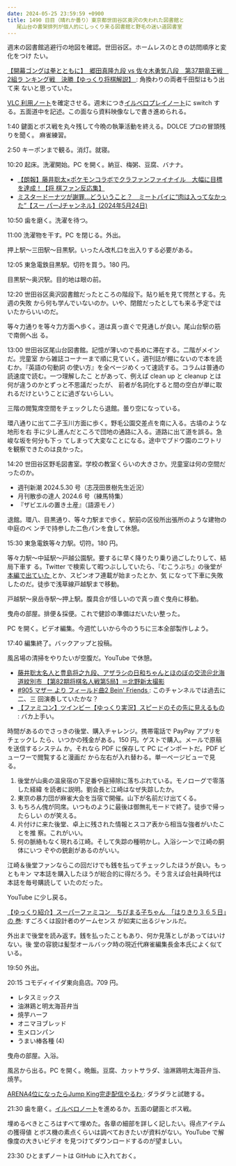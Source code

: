 ```yaml
---
date: 2024-05-25 23:59:59 +0900
title: 1490 日目（晴れか曇り）東京都世田谷区奥沢の失われた図書館と
   尾山台の書架排列が個人的にしっくり来る図書館と野毛の迷い道図書室
---
```


週末の図書館逃避行の地図を確認。世田谷区。ホームレスのときの訪問順序と変化をつけ
たい。

[【開幕ゴングは拳とともに】　郷田真隆九段 vs 佐々木勇気八段　第37期竜王戦　2組ラ
ンキング戦　決勝【ゆっくり将棋解説】
](https://www.youtube.com/watch?v=3tDVgATy3ZA): 角換わりの両者千田型はもう出て来
ないと思っていた。

[VLC 利用ノート][122]を確定させる。週末につき[イルベロプレイノート][117]に
switch する。五面道中を記述。この面なら資料映像なしで書き進められる。

1:40 鍵面とボス戦を丸々残して今晩の執筆活動を終える。DOLCE プロの冒頭残りを聞く。
麻雀練習。

2:50 キーポンまで観る。消灯。就寝。

10:20 起床。洗濯開始。PC を開く。納豆、梅粥、豆腐、バナナ。

* [【朗報】藤井聡太×ポケモンコラボでクラファンファイナイル　大幅に目標を達成！【将
  棋ファン反応集】](https://www.youtube.com/watch?v=jKnIHQUtfJk)
* [ミスタードーナツが謝罪…どういうこと？　ミートパイに“肉は入ってなかった”【スー
  パーJチャンネル】(2024年5月24日)](https://www.youtube.com/watch?v=bp95DbfRZHk)

10:50 歯を磨く。洗濯を待つ。

11:00 洗濯物を干す。PC を閉じる。外出。

押上駅～三田駅～目黒駅。いったん改札口を出入りする必要がある。

12:05 東急電鉄目黒駅。切符を買う。180 円。

目黒駅～奥沢駅。目的地は眼の前。

12:20 世田谷区奥沢図書館だったところの階段下。貼り紙を見て愕然とする。先週の失敗
から何も学んでいないのか。いや、閉館だったとしても来る予定ではいたからいいのだ。

等々力通りを等々力方面へ歩く。道は真っ直ぐで見通しが良い。尾山台駅の筋で南側へ出
る。

13:00 世田谷区尾山台図書館。記憶が薄いので長めに滞在する。二階がメインだ。児童室
から雑誌コーナーまで順に見ていく。週刊誌が棚にないので本を読むか。『英語の句動詞
の使い方』を全ページめくって速読する。コラムは普通の読速度で読む。一つ理解したこ
とがあって、例えば clean up と cleanup とは何が違うのかとずっと不思議だったが、
前者が名詞化すると間の空白が単に取れるだけということに過ぎないらしい。

三階の閲覧席空間をチェックしたら退館。曇り空になっている。

環八通りに出て二子玉川方面に歩く。野毛公園交差点を南に入る。古墳のような地形を右
手に少し進んだところで団地の通路に入る。道路に出て道を誤る。急峻な坂を何分も下っ
てしまって大変なことになる。途中でブドウ園のニワトリを観察できたのは良かった。

14:20 世田谷区野毛図書室。学校の教室くらいの大きさか。児童室は何の空間だったのか。

* 週刊新潮 2024.5.30 号（志茂田景樹先生近況）
* 月刊散歩の達人 2024.6 号（練馬特集）
* 『ザビエルの置き土産』（語源モノ）

退館。環八、目黒通り、等々力駅まで歩く。駅前の区役所出張所のような建物の中庭のベ
ンチで持参した二色パンを食して休憩。

15:30 東急電鉄等々力駅。切符。180 円。

等々力駅～中延駅～戸越公園駅。要するに早く降りたり乗り過ごしたりして、結局下車す
る。Twitter で検索して暇つぶししていたら、『むこうぶち』の後堂が[本編で出ていた
](https://note.com/kinma/n/n9459c221ff0d)とか、スピンオフ連載が始まったとか、気
になって下車に失敗したのだ。徒歩で浅草線戸越駅まで移動。

戸越駅～泉岳寺駅～押上駅。腹具合が怪しいので真っ直ぐ曳舟に移動。

曳舟の部屋。排便＆採便。これで健診の準備はだいたい整った。

PC を開く。ビデオ編集。今週忙しいから今のうちに三本全部製作しよう。

17:40 編集終了。バックアップと投稿。
<blockquote class="twitter-tweet"
  data-conversation="none"
  data-media-max-width="480" data-theme="dark" data-align="center">
<a href="https://twitter.com/showa_yojyo/status/1794289059751448820"></a>
</blockquote>
<script async src="https://platform.twitter.com/widgets.js" charset="utf-8"></script>

風呂場の清掃をやりたいが空腹だ。YouTube で休憩。

* [藤井聡太名人と豊島将之九段、アザラシの日和ちゃんとほのぼの交流＠北海道紋別市
  【第82期将棋名人戦第5局】＝北野新太撮影](https://www.youtube.com/watch?v=e8XrxOLJbhg)
* [#905 マザー より フィールド曲2 Bein' Friends
  ](https://www.youtube.com/watch?v=LqDAY7yS2-4): このチャンネルでは過去に二、三
  回演奏していたかな？
* [【ファミコン】ツインビー【ゆっくり実況】スピードのその先に見えるもの
  ](https://www.youtube.com/watch?v=cetOPRZcdyM): バカ上手い。

時間があるのでさっきの後堂、購入チャレンジ。携帯電話で PayPay アプリをチェックし
たら、いつかの残金がある。150 円。ゲストで購入。メールで原稿を送信するシステム
か。それなら PDF に保存して PC にインポートだ。PDF ビューワーで閲覧すると漫画だ
から左右が入れ替わる。単一ページビューで見る。

1. 後堂が山奥の温泉宿の下足番や庭掃除に落ちぶれている。モノローグで零落した経緯
   を読者に説明。劉会長と江崎はなぜ失踪したか。
2. 東京の暴力団が麻雀大会を当宿で開催。山下が名前だけ出てくる。
3. もちろん傀が同席。いつものように最後は御無礼モードで終了。徒歩で帰ったらしい
   のが笑える。
4. 片付けに来た後堂、卓上に残された情報とスコア表から相当な強者がいたことを推
   察。これがいい。
5. 何の脈絡もなく現れる江崎。そして失踪の種明かし。入浴シーンで江崎の胴体にいつ
   ぞやの銃創があるのがいい。

江崎＆後堂ファンならこの回だけでも銭を払ってチェックしたほうが良い。もっともキン
マ本誌を購入したほうが総合的に得だろう。そう言えば会社員時代は本誌を毎号購読して
いたのだった。

YouTube に少し戻る。

[【ゆっくり紹介】スーパーファミコン　ちびまる子ちゃん　「はりきり３６５日」の
巻](https://www.youtube.com/watch?v=QSWLRxGLnQI): すごろくは設計者のゲームセンス
が如実に出るジャンルだ。

外出まで後堂を読み返す。銭を払ったこともあり、何か見落としがあってはいけない。後
堂の容貌は髪型オールバック時の現近代麻雀編集長金本氏によく似ている。

19:50 外出。

20:15 コモディイイダ東向島店。709 円。

* レタスミックス
* 油淋鶏と明太海苔弁当
* 焼芋ハーフ
* オニマヨブレッド
* 生メロンパン
* うまい棒各種 (4)

曳舟の部屋。入浴。

風呂から出る。PC を開く。晩飯。豆腐、カットサラダ、油淋鶏明太海苔弁当、焼芋。

[ARENA4位になったらJump King完走配信やるわ
](https://www.youtube.com/watch?v=XAzDhamc1wo): ダラダラと試聴する。

21:30 歯を磨く。[イルベロノート][117]を進めるか。五面の鍵面とボス戦。

埋めるべきところはすべて埋めた。各章の細部を詳しく記したい。得点アイテムの獲得値
とボス機の素点くらいは調べておきたいが資料がない。YouTube で解像度の大きいビデオ
を見つけてダウンロードするのが望ましい。

23:30 ひとまずノートは GitHub に入れておく。

[117]: https://github.com/showa-yojyo/notebook/issues/117
[122]: https://github.com/showa-yojyo/notebook/issues/122
